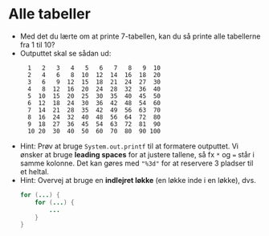 # Alle tabeller

- Med det du lærte om at printe 7-tabellen, kan du så printe alle tabellerne fra 1 til 10?
- Outputtet skal se sådan ud:
  ```
    1   2   3   4   5   6   7   8   9  10
    2   4   6   8  10  12  14  16  18  20
    3   6   9  12  15  18  21  24  27  30
    4   8  12  16  20  24  28  32  36  40
    5  10  15  20  25  30  35  40  45  50
    6  12  18  24  30  36  42  48  54  60
    7  14  21  28  35  42  49  56  63  70
    8  16  24  32  40  48  56  64  72  80
    9  18  27  36  45  54  63  72  81  90
    10 20  30  40  50  60  70  80  90 100
  ```
- Hint: Prøv at bruge `System.out.printf` til at formatere outputtet. Vi ønsker at bruge **leading spaces** for at justere tallene, så fx `*` og `=` står i samme kolonne. Det kan gøres med `"%3d"` for at reservere 3 pladser til et heltal.
- Hint: Overvej at bruge en **indlejret løkke** (en løkke inde i en løkke), dvs.
  ```java
  for (...) {
      for (...) {
          ...
      }
  }
  ```